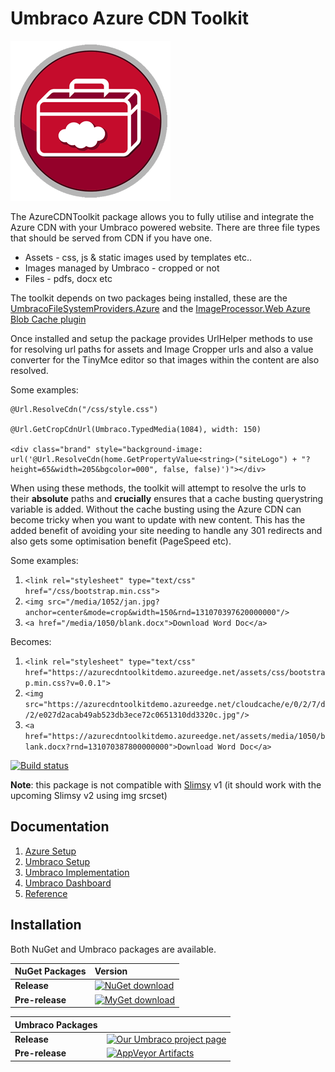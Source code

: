 # Umbraco Azure CDN Toolkit #

![Azure Logger](build/assets/icon/umbraco-azure-toolkit-256.png)

The AzureCDNToolkit package allows you to fully utilise and integrate the Azure CDN with your Umbraco powered website. There are three file types that should be served from CDN if you have one. 

- Assets - css, js & static images used by templates etc..
- Images managed by Umbraco - cropped or not
- Files - pdfs, docx etc

The toolkit depends on two packages being installed, these are the [UmbracoFileSystemProviders.Azure](https://github.com/JimBobSquarePants/UmbracoFileSystemProviders.Azure) and the [ImageProcessor.Web Azure Blob Cache plugin](http://imageprocessor.org/imageprocessor-web/plugins/azure-blob-cache/)

Once installed and setup the package provides UrlHelper methods to use for resolving url paths for assets and Image Cropper urls and also a value converter for the TinyMce editor so that images within the content are also resolved.

Some examples:
	
	@Url.ResolveCdn("/css/style.css")
	
	@Url.GetCropCdnUrl(Umbraco.TypedMedia(1084), width: 150)
    
	<div class="brand" style="background-image: url('@Url.ResolveCdn(home.GetPropertyValue<string>("siteLogo") + "?height=65&width=205&bgcolor=000", false, false)')"></div>

When using these methods, the toolkit will attempt to resolve the urls to their **absolute** paths and **crucially** ensures that a cache busting querystring variable is added. Without the cache busting using the Azure CDN can become tricky when you want to update with new content. This has the added benefit of avoiding your site needing to handle any 301 redirects and also gets some optimisation benefit (PageSpeed etc).

Some examples:

1. `<link rel="stylesheet" type="text/css" href="/css/bootstrap.min.css">`
2. `<img src="/media/1052/jan.jpg?anchor=center&mode=crop&width=150&rnd=131070397620000000"/>`
3. `<a href="/media/1050/blank.docx">Download Word Doc</a>`

Becomes:

1. `<link rel="stylesheet" type="text/css" href="https://azurecdntoolkitdemo.azureedge.net/assets/css/bootstrap.min.css?v=0.0.1">`
2. `<img src="https://azurecdntoolkitdemo.azureedge.net/cloudcache/e/0/2/7/d/2/e027d2acab49ab523db3ece72c0651310dd3320c.jpg"/>`
3. `<a href="https://azurecdntoolkitdemo.azureedge.net/assets/media/1050/blank.docx?rnd=131070387800000000">Download Word Doc</a>`

[![Build status](https://ci.appveyor.com/api/projects/status/7lj6r6uoofm9mb24?svg=true)](https://ci.appveyor.com/project/JeavonLeopold/umbraco-azurecdntoolkit)

**Note**: this package is not compatible with [Slimsy](https://github.com/Jeavon/Slimsy) v1 (it should work with the upcoming Slimsy v2 using img srcset)

## Documentation ##

1. [Azure Setup](docs/Azure-Setup.md)
2. [Umbraco Setup](docs/Umbraco-Setup.md)
3. [Umbraco Implementation](docs/Umbraco-Implementation.md)
4. [Umbraco Dashboard](docs/Umbraco-Dashboard.md)
5. [Reference](docs/Reference.md)

## Installation ##

Both NuGet and Umbraco packages are available. 

|NuGet Packages    |Version           |
|:-----------------|:-----------------|
|**Release**|[![NuGet download](http://img.shields.io/nuget/v/Our.Umbraco.AzureCDNToolkit.svg)](https://www.nuget.org/packages/Our.Umbraco.AzureCDNToolkit/)
|**Pre-release**|[![MyGet download](https://img.shields.io/myget/umbraco-packages/vpre/Our.Umbraco.AzureCDNToolkit.svg)](https://www.myget.org/feed/umbraco-packages/package/nuget/Our.Umbraco.AzureCDNToolkit)

|Umbraco Packages  |                  |
|:-----------------|:-----------------|
|**Release**|[![Our Umbraco project page](https://img.shields.io/badge/our-umbraco-orange.svg)](https://our.umbraco.org/projects/developer-tools/azure-cdn-toolkit-for-umbraco/) 
|**Pre-release**| [![AppVeyor Artifacts](https://img.shields.io/badge/appveyor-umbraco-orange.svg)](https://ci.appveyor.com/project/JeavonLeopold/umbraco-azurecdntoolkit/build/artifacts)